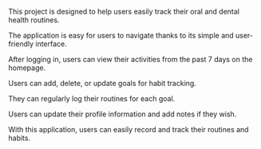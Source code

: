 This project is designed to help users easily track their oral and dental health routines.

The application is easy for users to navigate thanks to its simple and user-friendly interface.

After logging in, users can view their activities from the past 7 days on the homepage.

Users can add, delete, or update goals for habit tracking.

They can regularly log their routines for each goal.

Users can update their profile information and add notes if they wish.

With this application, users can easily record and track their routines and habits.

